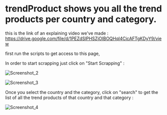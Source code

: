 # trendProduct shows you all the trend products per country and category.
this is the link of an explaining video we've made :
https://drive.google.com/file/d/1PEZdSlPHSZjOIBOQHql4CicAFTgKDyY9/view

first run the scripts to get access to this page,


In order to start scrapping just click on "Start Scrapping" :

![Screenshot_2](https://user-images.githubusercontent.com/47457939/120643111-a85bcd00-c46d-11eb-95bd-d78209af8914.png)




![Screenshot_3](https://user-images.githubusercontent.com/47457939/120643234-d0e3c700-c46d-11eb-8c29-f8e156be1799.png)
 
 
 
 
Once you select the country and the category, click on "search" to get the list of all the trend products of that country and that category :


![Screenshot_4](https://user-images.githubusercontent.com/47457939/120643780-7dbe4400-c46e-11eb-8a86-5dd0cd0b7b47.png)
